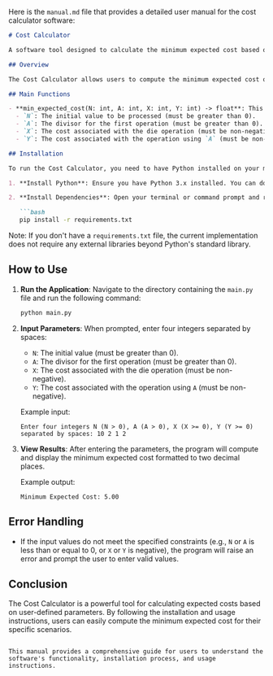 Here is the `manual.md` file that provides a detailed user manual for the cost calculator software:

```markdown
# Cost Calculator

A software tool designed to calculate the minimum expected cost based on user-defined parameters.

## Overview

The Cost Calculator allows users to compute the minimum expected cost of operations based on a given integer `N` and other parameters. It utilizes memoization to optimize calculations and provides a user-friendly interface for input.

## Main Functions

- **min_expected_cost(N: int, A: int, X: int, Y: int) -> float**: This function calculates the minimum expected cost based on the operations defined. It takes four integer parameters:
  - `N`: The initial value to be processed (must be greater than 0).
  - `A`: The divisor for the first operation (must be greater than 0).
  - `X`: The cost associated with the die operation (must be non-negative).
  - `Y`: The cost associated with the operation using `A` (must be non-negative).

## Installation

To run the Cost Calculator, you need to have Python installed on your machine. Follow these steps to set up the environment:

1. **Install Python**: Ensure you have Python 3.x installed. You can download it from [python.org](https://www.python.org/downloads/).

2. **Install Dependencies**: Open your terminal or command prompt and run the following command to install any required dependencies:

   ```bash
   pip install -r requirements.txt
   ```

   Note: If you don't have a `requirements.txt` file, the current implementation does not require any external libraries beyond Python's standard library.

## How to Use

1. **Run the Application**: Navigate to the directory containing the `main.py` file and run the following command:

   ```bash
   python main.py
   ```

2. **Input Parameters**: When prompted, enter four integers separated by spaces:
   - `N`: The initial value (must be greater than 0).
   - `A`: The divisor for the first operation (must be greater than 0).
   - `X`: The cost associated with the die operation (must be non-negative).
   - `Y`: The cost associated with the operation using `A` (must be non-negative).

   Example input:
   ```
   Enter four integers N (N > 0), A (A > 0), X (X >= 0), Y (Y >= 0) separated by spaces: 10 2 1 2
   ```

3. **View Results**: After entering the parameters, the program will compute and display the minimum expected cost formatted to two decimal places.

   Example output:
   ```
   Minimum Expected Cost: 5.00
   ```

## Error Handling

- If the input values do not meet the specified constraints (e.g., `N` or `A` is less than or equal to 0, or `X` or `Y` is negative), the program will raise an error and prompt the user to enter valid values.

## Conclusion

The Cost Calculator is a powerful tool for calculating expected costs based on user-defined parameters. By following the installation and usage instructions, users can easily compute the minimum expected cost for their specific scenarios.
```

This manual provides a comprehensive guide for users to understand the software's functionality, installation process, and usage instructions.